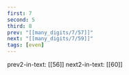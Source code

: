 ```yaml
---
first: 7
second: 5
third: 8
prev: "[[many_digits/7/57]]"
next: "[[many_digits/7/59]]"
tags: [even]
---
```

prev2-in-text: [[56]]
next2-in-text: [[60]]
